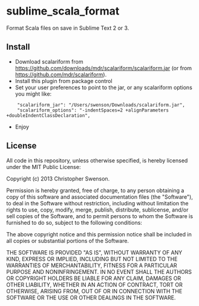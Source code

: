 sublime_scala_format
====================

Format Scala files on save in Sublime Text 2 or 3.

Install
-------

* Download scalariform from https://github.com/downloads/mdr/scalariform/scalariform.jar (or from https://github.com/mdr/scalariform).
* Install this plugin from package control
* Set your user preferences to point to the jar, or any scalariform options you might like:

```
	"scalariform_jar": "/Users/swenson/Downloads/scalariform.jar",
	"scalariform_options": "-indentSpaces=2 +alignParameters +doubleIndentClassDeclaration",
```
* Enjoy

License
-------

All code in this repository, unless otherwise specified, is hereby
licensed under the MIT Public License:

Copyright (c) 2013 Christopher Swenson.

 Permission is hereby granted, free of charge, to any person
 obtaining a copy of this software and associated documentation
 files (the "Software"), to deal in the Software without
 restriction, including without limitation the rights to use,
 copy, modify, merge, publish, distribute, sublicense, and/or sell
 copies of the Software, and to permit persons to whom the
 Software is furnished to do so, subject to the following
 conditions:

 The above copyright notice and this permission notice shall be
 included in all copies or substantial portions of the Software.

 THE SOFTWARE IS PROVIDED "AS IS", WITHOUT WARRANTY OF ANY KIND,
 EXPRESS OR IMPLIED, INCLUDING BUT NOT LIMITED TO THE WARRANTIES
 OF MERCHANTABILITY, FITNESS FOR A PARTICULAR PURPOSE AND
 NONINFRINGEMENT. IN NO EVENT SHALL THE AUTHORS OR COPYRIGHT
 HOLDERS BE LIABLE FOR ANY CLAIM, DAMAGES OR OTHER LIABILITY,
 WHETHER IN AN ACTION OF CONTRACT, TORT OR OTHERWISE, ARISING
 FROM, OUT OF OR IN CONNECTION WITH THE SOFTWARE OR THE USE OR
 OTHER DEALINGS IN THE SOFTWARE.